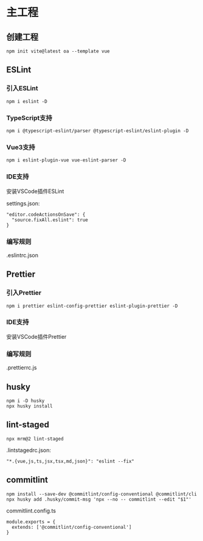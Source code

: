# 主工程
## 创建工程
```
npm init vite@latest oa --template vue
```
## ESLint
### 引入ESLint
```
npm i eslint -D
```
### TypeScript支持
```
npm i @typescript-eslint/parser @typescript-eslint/eslint-plugin -D
```
### Vue3支持
```
npm i eslint-plugin-vue vue-eslint-parser -D
```
### IDE支持
安装VSCode插件ESLint

settings.json:

```
"editor.codeActionsOnSave": {
  "source.fixAll.eslint": true
}
```
### 编写规则
.eslintrc.json
## Prettier
### 引入Prettier
```
npm i prettier eslint-config-prettier eslint-plugin-prettier -D
```
### IDE支持
安装VSCode插件Prettier
### 编写规则
.prettierrc.js
## husky
```
npm i -D husky
npx husky install
```
## lint-staged
```
npx mrm@2 lint-staged
```
.lintstagedrc.json:
```
"*.{vue,js,ts,jsx,tsx,md,json}": "eslint --fix"
```
## commitlint
```
npm install --save-dev @commitlint/config-conventional @commitlint/cli
npx husky add .husky/commit-msg 'npx --no -- commitlint --edit "$1"'
```
commitlint.config.ts
```
module.exports = {
  extends: ['@commitlint/config-conventional']
}
```